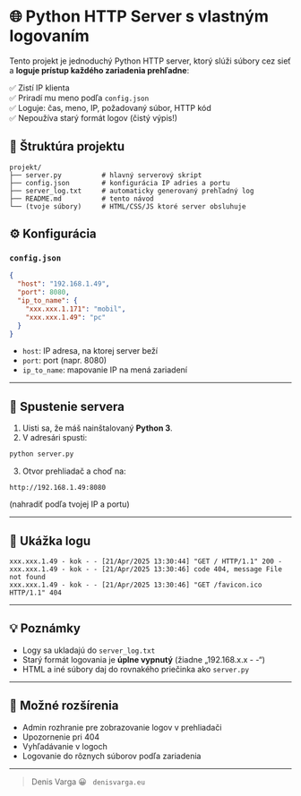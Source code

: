 


# 🌐 Python HTTP Server s vlastným logovaním

Tento projekt je jednoduchý Python HTTP server, ktorý slúži súbory cez sieť a **loguje prístup každého zariadenia prehľadne**:

✅ Zistí IP klienta  
✅ Priradí mu meno podľa `config.json`  
✅ Loguje: čas, meno, IP, požadovaný súbor, HTTP kód  
✅ Nepoužíva starý formát logov (čistý výpis!)



## 📁 Štruktúra projektu

```
projekt/
├── server.py          # hlavný serverový skript
├── config.json        # konfigurácia IP adries a portu
├── server_log.txt     # automaticky generovaný prehľadný log
├── README.md          # tento návod
└── (tvoje súbory)     # HTML/CSS/JS ktoré server obsluhuje
```



## ⚙️ Konfigurácia

### `config.json`
```json
{
  "host": "192.168.1.49",
  "port": 8080,
  "ip_to_name": {
    "xxx.xxx.1.171": "mobil",
    "xxx.xxx.1.49": "pc"
  }
}
```

- `host`: IP adresa, na ktorej server beží
- `port`: port (napr. 8080)
- `ip_to_name`: mapovanie IP na mená zariadení

---

## 🚀 Spustenie servera

1. Uisti sa, že máš nainštalovaný **Python 3**.
2. V adresári spusti:

```bash
python server.py
```

3. Otvor prehliadač a choď na:

```
http://192.168.1.49:8080
```

(nahradiť podľa tvojej IP a portu)

---

## 📝 Ukážka logu

```
xxx.xxx.1.49 - kok - - [21/Apr/2025 13:30:44] "GET / HTTP/1.1" 200 -
xxx.xxx.1.49 - kok - - [21/Apr/2025 13:30:46] code 404, message File not found
xxx.xxx.1.49 - kok - - [21/Apr/2025 13:30:46] "GET /favicon.ico HTTP/1.1" 404
```

---

## 💡 Poznámky

- Logy sa ukladajú do `server_log.txt`
- Starý formát logovania je **úplne vypnutý** (žiadne „192.168.x.x - -“)
- HTML a iné súbory daj do rovnakého priečinka ako `server.py`

---

## 🔧 Možné rozšírenia

- Admin rozhranie pre zobrazovanie logov v prehliadači
- Upozornenie pri 404
- Vyhľadávanie v logoch
- Logovanie do rôznych súborov podľa zariadenia

---

>Denis Varga 😀 ``` denisvarga.eu```
